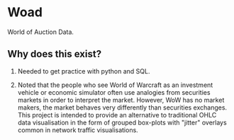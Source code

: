 # Woad
World of Auction Data.

## Why does this exist?
1) Needed to get practice with python and SQL. 

2) Noted that the people who see World of Warcraft as an investment vehicle or economic simulator often use analogies from securities markets in order to interpret the market. However, WoW has no market makers, the market behaves very differently than securities exchanges. This project is intended to provide an alternative to traditional OHLC data visualisation in the form of grouped box-plots with "jitter" overlays common in network traffic visualisations.   
